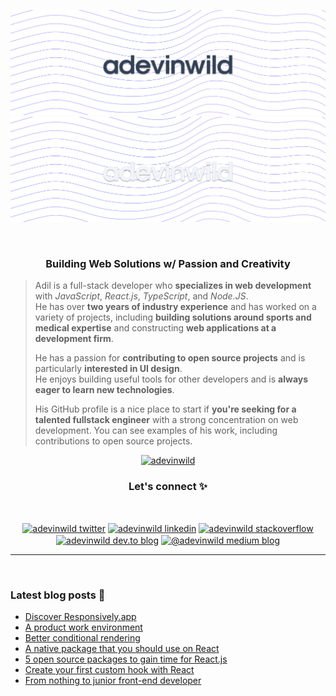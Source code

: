 ![](./images/banner-dark@1x.png#gh-dark-mode-only|width=100%)
![](./images/banner@1x.png#gh-light-mode-only|width=100%)

<br />

<h3 align="center"><b>Building Web Solutions w/ Passion and Creativity</b></h3>

<blockquote>
<p> 
Adil is a full-stack developer who <b>specializes in web development</b> with <em>JavaScript</em>, <em>React.js</em>, <em>TypeScript</em>, and <em>Node.JS</em>. <br />
He has over <b>two years of industry experience</b> and has worked on a variety of projects, including <b>building solutions around sports and medical expertise</b> and constructing <b>web applications at a development firm</b>.
</p>

<p>
He has a passion for <b>contributing to open source projects</b> and is particularly <b>interested in UI design</b>. <br/> 
He enjoys building useful tools for other developers and is <b>always eager to learn new technologies</b>.
</p>

<p>
His GitHub profile is a nice place to start if <b>you're seeking for a talented fullstack engineer</b> with a strong concentration on web development.
You can see examples of his work, including contributions to open source projects.
</p>
</blockquote>
<p align="center"> <a href="https://twitter.com/adevinwild" target="blank"><img src="https://img.shields.io/twitter/follow/adevinwild?logo=twitter&style=for-the-badge" alt="adevinwild" /></a> </p>
<h3  align="center">
    <b>
      Let's connect ✨
    </b>
</h3>

<br/>

<p align="center">
    <a href="https://twitter.com/adevinwild" target="_blank"><img align="center" src="https://raw.githubusercontent.com/rahuldkjain/github-profile-readme-generator/master/src/images/icons/Social/twitter.svg" alt="adevinwild twitter" height="30" width="40" /></a>
    <a href="https://www.linkedin.com/in/adil-basri-930338233/" target="_blank"><img align="center" src="https://raw.githubusercontent.com/rahuldkjain/github-profile-readme-generator/888aff31e1d26dd2a6acf6afebbc34970aeb0118/src/images/icons/Social/linked-in-alt.svg" alt="adevinwild linkedin" height="30" width="40" /></a>
    <a href="https://stackoverflow.com/users/15568297" target="blank"><img align="center" src="https://raw.githubusercontent.com/rahuldkjain/github-profile-readme-generator/master/src/images/icons/Social/stack-overflow.svg" alt="adevinwild stackoverflow" height="30" width="40" /></a>
    <a href="https://dev.to/adevinwild" target="_blank"><img align="center" src="https://www.vectorlogo.zone/logos/devto/devto-icon.svg" alt="adevinwild dev.to blog" height="30" width="40" /></a>
    <a href="https://medium.com/@adevinwild" target="_blank"><img align="center" src="https://raw.githubusercontent.com/rahuldkjain/github-profile-readme-generator/master/src/images/icons/Social/medium.svg" alt="@adevinwild medium blog" height="30" width="40" /></a>
</p>
<hr />
<br/>

<h3  align="left">
    <b>
      Latest blog posts 📰
    </b>
</h3>

<!-- BLOG-POST-LIST:START -->

- [Discover Responsively.app](https://ortros.hashnode.dev/discover-responsivelyapp)
- [A product work environment](https://ortros.hashnode.dev/a-productive-work-environment)
- [Better conditional rendering](https://medium.com/@adevinwild/better-conditional-rendering-87dd055fa68f?source=rss-2fdeced75485------2)
- [A native package that you should use on React](https://towardsdev.com/a-native-package-that-you-should-use-on-react-7181f3c31040?source=rss-2fdeced75485------2)
- [5 open source packages to gain time for React.js](https://towardsdev.com/5-open-source-packages-to-gain-time-for-react-js-2a3241f90a74?source=rss-2fdeced75485------2)
- [Create your first custom hook with React](https://medium.com/@adevinwild/create-your-first-custom-hook-with-react-5f8a8fe141d5?source=rss-2fdeced75485------2)
- [From nothing to junior front-end developer](https://medium.com/@adevinwild/from-nothing-to-junior-front-end-developer-54b1eab9548a?source=rss-2fdeced75485------2)
<!-- BLOG-POST-LIST:END -->

<br/>

